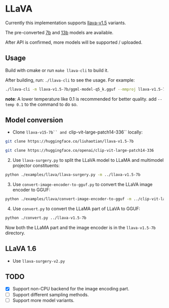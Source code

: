 # LLaVA

Currently this implementation supports [llava-v1.5](https://huggingface.co/liuhaotian/llava-v1.5-7b) variants.

The pre-converted [7b](https://huggingface.co/mys/ggml_llava-v1.5-7b)
and [13b](https://huggingface.co/mys/ggml_llava-v1.5-13b)
models are available.

After API is confirmed, more models will be supported / uploaded.

## Usage
Build with cmake or run `make llava-cli` to build it.

After building, run: `./llava-cli` to see the usage. For example:

```sh
./llava-cli -m llava-v1.5-7b/ggml-model-q5_k.gguf --mmproj llava-v1.5-7b/mmproj-model-f16.gguf --image path/to/an/image.jpg
```

**note**: A lower temperature like 0.1 is recommended for better quality. add `--temp 0.1` to the command to do so.

## Model conversion

- Clone `llava-v15-7b`` and `clip-vit-large-patch14-336`` locally:

```sh
git clone https://huggingface.co/liuhaotian/llava-v1.5-7b

git clone https://huggingface.co/openai/clip-vit-large-patch14-336
```

2. Use `llava-surgery.py` to split the LLaVA model to LLaMA and multimodel projector constituents:

```sh
python ./examples/llava/llava-surgery.py -m ../llava-v1.5-7b
```

3. Use `convert-image-encoder-to-gguf.py` to convert the LLaVA image encoder to GGUF:

```sh
python ./examples/llava/convert-image-encoder-to-gguf -m ../clip-vit-large-patch14-336 --llava-projector ../llava-v1.5-7b/llava.projector --output-dir ../llava-v1.5-7b
```

4. Use `convert.py` to convert the LLaMA part of LLaVA to GGUF:

```sh
python ./convert.py ../llava-v1.5-7b
```

Now both the LLaMA part and the image encoder is in the `llava-v1.5-7b` directory.

## LLaVA 1.6

- Use `llava-surgery-v2.py`

## TODO

- [x] Support non-CPU backend for the image encoding part.
- [ ] Support different sampling methods.
- [ ] Support more model variants.
